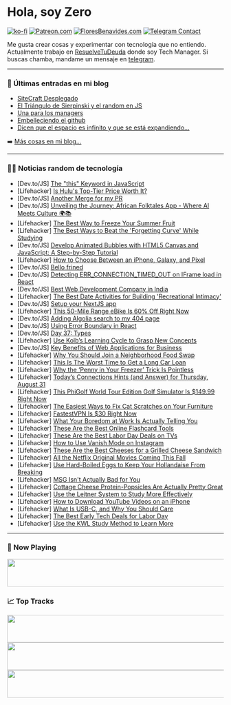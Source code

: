 # Hola, soy Zero

[![ko-fi](https://ko-fi.com/img/githubbutton_sm.svg)](https://ko-fi.com/J3J4N0LUK)
[![Patreon.com](https://img.shields.io/endpoint.svg?url=https%3A%2F%2Fshieldsio-patreon.vercel.app%2Fapi%3Fusername%3Dzerodragon%26type%3Dpatrons&style=for-the-badge)](https://patreon.com/zerodragon)
[![FloresBenavides.com](https://img.shields.io/website?down_message=oops&label=MiBlog&style=for-the-badge&up_message=online&url=https%3A%2F%2Ffloresbenavides.com)](https://floresbenavides.com)
[![Telegram Contact](https://img.shields.io/badge/escr%C3%ADbeme-ZeroDragon-%2326A5E4?style=for-the-badge&logo=telegram)](https://t.me/zerodragon)

Me gusta crear cosas y experimentar con tecnología que no entiendo.
Actualmente trabajo en [ResuelveTuDeuda](http://github.com/resuelve) donde soy Tech Manager.
Si buscas chamba, mandame un mensaje en [telegram](https://t.me/zerodragon).

---

### 📕 Últimas entradas en mi blog
<!-- BLOG-POST-LIST:START -->
- [SiteCraft Desplegado](https://floresbenavides.com/sitecraft-desplegado/)
- [El Triángulo de Sierpinski y el random en JS](https://floresbenavides.com/el-triangulo-de-sierpinski-y-el-random-en-js/)
- [Una para los managers](https://floresbenavides.com/una-para-los-managers/)
- [Embelleciendo el github](https://floresbenavides.com/embelleciendo-el-github/)
- [Dicen que el espacio es infinito y que se está expandiendo…](https://floresbenavides.com/dicen-que-el-espacio-es-infinito-y-que-se-esta-expandiendo/)
<!-- BLOG-POST-LIST:END -->

➡️ [Más cosas en mi blog...](https://floresbenavides.com)

---

### 👨‍💻 Noticias random de tecnología
<!-- TECH-POSTS:START -->
- [Dev.to/JS] [The &quot;this&quot; Keyword in JavaScript](https://dev.to/ankitat721/the-this-keyword-in-javascript-37io)
- [Lifehacker] [Is Hulu&#39;s Top-Tier Price Worth It?](https://lifehacker.com/is-hulus-top-tier-price-worth-it-1850790018?utm_source=regular)
- [Dev.to/JS] [Another Merge for my PR](https://dev.to/kssaiteja/another-merge-for-my-pr-47p0)
- [Dev.to/JS] [Unveiling the Journey: African Folktales App - Where AI Meets Culture 🌍📚](https://dev.to/cypriantinasheaarons/unveiling-the-journey-african-folktales-app-where-ai-meets-culture-1kn2)
- [Lifehacker] [The Best Way to Freeze Your Summer Fruit](https://lifehacker.com/the-best-way-to-freeze-your-summer-fruit-1850789759?utm_source=regular)
- [Lifehacker] [The Best Ways to Beat the &#39;Forgetting Curve&#39; While Studying](https://lifehacker.com/the-best-ways-to-beat-the-forgetting-curve-while-studyi-1850791645?utm_source=regular)
- [Dev.to/JS] [Develop Animated Bubbles with HTML5 Canvas and JavaScript: A Step-by-Step Tutorial](https://dev.to/shrutikapoor08/develop-animated-bubbles-with-html5-canvas-and-javascript-a-step-by-step-tutorial-kid)
- [Lifehacker] [How to Choose Between an iPhone, Galaxy, and Pixel](https://lifehacker.com/how-to-choose-between-an-iphone-galaxy-or-pixel-1850788933?utm_source=regular)
- [Dev.to/JS] [Bello frined](https://dev.to/irem_asksjsndn_cb0992f13b/bello-frined-296i)
- [Dev.to/JS] [Detecting ERR_CONNECTION_TIMED_OUT on IFrame load in React](https://dev.to/fbcyborg/detecting-errconnectiontimedout-on-iframe-load-in-react-15la)
- [Dev.to/JS] [Best Web Development Company in India](https://dev.to/desun-technology/best-web-development-company-in-india-1edi)
- [Lifehacker] [The Best Date Activities for Building &#39;Recreational Intimacy&#39;](https://lifehacker.com/the-best-date-activities-for-building-recreational-inti-1850789445?utm_source=regular)
- [Dev.to/JS] [Setup your NextJS app](https://dev.to/noblica/setup-your-nextjs-app-35io)
- [Lifehacker] [This 50-Mile Range eBike Is 60% Off Right Now](https://lifehacker.com/this-50-mile-range-ebike-is-60-off-right-now-1850789475?utm_source=regular)
- [Dev.to/JS] [Adding Algolia search to my 404 page](https://dev.to/joebailey26/adding-algolia-search-to-my-404-page-hg1)
- [Dev.to/JS] [Using Error Boundary in React](https://dev.to/devvarun/using-error-boundary-in-react-4lko)
- [Dev.to/JS] [Day 37: Types](https://dev.to/dhrn/day-37-types-3e6i)
- [Lifehacker] [Use Kolb’s Learning Cycle to Grasp New Concepts](https://lifehacker.com/use-kolb-s-learning-cycle-to-grasp-new-concepts-1850787831?utm_source=regular)
- [Dev.to/JS] [Key Benefits of Web Applications for Business](https://dev.to/sparkouttech/key-benefits-of-web-applications-for-business-4op2)
- [Lifehacker] [Why You Should Join a Neighborhood Food Swap](https://lifehacker.com/why-you-should-join-a-neighborhood-food-swap-1850788387?utm_source=regular)
- [Lifehacker] [This Is The Worst Time to Get a Long Car Loan](https://lifehacker.com/this-is-the-worst-time-to-get-a-long-car-loan-1850783402?utm_source=regular)
- [Lifehacker] [Why the ‘Penny in Your Freezer’ Trick Is Pointless](https://lifehacker.com/penny-in-freezer-trick-debunked-1850788431?utm_source=regular)
- [Lifehacker] [Today’s Connections Hints &lpar;and Answer&rpar; for Thursday, August 31](https://lifehacker.com/connections-answer-today-august-31-2023-1850786694?utm_source=regular)
- [Lifehacker] [This PhiGolf World Tour Edition Golf Simulator Is $149.99 Right Now](https://lifehacker.com/this-phigolf-world-tour-edition-golf-simulator-is-149-1850776895?utm_source=regular)
- [Lifehacker] [The Easiest Ways to Fix Cat Scratches on Your Furniture](https://lifehacker.com/the-easiest-ways-to-fix-cat-scratches-on-your-furniture-1850788704?utm_source=regular)
- [Lifehacker] [FastestVPN Is $30 Right Now](https://lifehacker.com/fastestvpn-is-30-right-now-1850776792?utm_source=regular)
- [Lifehacker] [What Your Boredom at Work Is Actually Telling You](https://lifehacker.com/what-your-boredom-at-work-is-actually-telling-you-1850788112?utm_source=regular)
- [Lifehacker] [These Are the Best Online Flashcard Tools](https://lifehacker.com/these-are-the-best-online-flashcard-tools-1850787618?utm_source=regular)
- [Lifehacker] [These Are the Best Labor Day Deals on TVs](https://lifehacker.com/best-labor-day-tv-deals-1850788728?utm_source=regular)
- [Lifehacker] [How to Use Vanish Mode on Instagram](https://lifehacker.com/how-to-use-vanish-mode-on-instagram-1850788353?utm_source=regular)
- [Lifehacker] [These Are the Best Cheeses for a Grilled Cheese Sandwich](https://lifehacker.com/the-best-cheeses-for-a-grilled-cheese-sandwich-1850009055?utm_source=regular)
- [Lifehacker] [All the Netflix Original Movies Coming This Fall](https://lifehacker.com/all-the-netflix-original-movies-coming-this-fall-1850787679?utm_source=regular)
- [Lifehacker] [Use Hard-Boiled Eggs to Keep Your Hollandaise From Breaking](https://lifehacker.com/use-hard-boiled-eggs-to-keep-your-hollandaise-from-brea-1850787059?utm_source=regular)
- [Lifehacker] [MSG Isn&#39;t Actually Bad for You](https://lifehacker.com/stop-being-afraid-of-msg-1831011967?utm_source=regular)
- [Lifehacker] [Cottage Cheese Protein-Popsicles Are Actually Pretty Great](https://lifehacker.com/cottage-cheese-protein-popsicles-are-actually-pretty-gr-1850787765?utm_source=regular)
- [Lifehacker] [Use the Leitner System to Study More Effectively](https://lifehacker.com/use-the-leitner-system-to-study-more-effectively-1850786716?utm_source=regular)
- [Lifehacker] [How to Download YouTube Videos on an iPhone](https://lifehacker.com/how-to-download-youtube-videos-on-an-iphone-1850787605?utm_source=regular)
- [Lifehacker] [What Is USB-C, and Why You Should Care](https://lifehacker.com/what-is-usb-c-and-why-you-should-care-1850785386?utm_source=regular)
- [Lifehacker] [The Best Early Tech Deals for Labor Day](https://lifehacker.com/the-best-labor-day-tech-deals-you-can-get-early-1850764868?utm_source=regular)
- [Lifehacker] [Use the KWL Study Method to Learn More](https://lifehacker.com/use-the-kwl-study-method-to-learn-more-1850786565?utm_source=regular)<!-- TECH-POSTS:END -->

---

### 🎵 Now Playing
<a href="https://spotify-now-playing-dun.vercel.app/now-playing?open"><img src="https://spotify-now-playing-dun.vercel.app/now-playing" width="540" height="64"></a>

### 📈 Top Tracks
<a href="https://spotify-now-playing-dun.vercel.app/top-tracks?i=1&open"><img src="https://spotify-now-playing-dun.vercel.app/top-tracks?i=1" width="540" height="64"></a>
<a href="https://spotify-now-playing-dun.vercel.app/top-tracks?i=2&open"><img src="https://spotify-now-playing-dun.vercel.app/top-tracks?i=2" width="540" height="64"></a>
<a href="https://spotify-now-playing-dun.vercel.app/top-tracks?i=3&open"><img src="https://spotify-now-playing-dun.vercel.app/top-tracks?i=3" width="540" height="64"></a>
